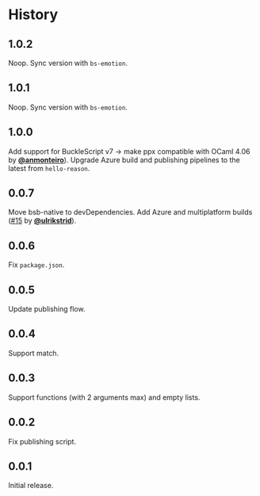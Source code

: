 # History

## 1.0.2

Noop. Sync version with `bs-emotion`.

## 1.0.1

Noop. Sync version with `bs-emotion`.

## 1.0.0

Add support for BuckleScript v7 -> make ppx compatible with OCaml 4.06 by
**[@anmonteiro](https://github.com/anmonteiro)**).
Upgrade Azure build and publishing pipelines to the latest from `hello-reason`.

## 0.0.7

Move bsb-native to devDependencies. Add Azure and multiplatform builds ([#15](https://github.com/ahrefs/bs-emotion/pull/15) by **[@ulrikstrid](https://github.com/ulrikstrid)**).

## 0.0.6
Fix `package.json`.

## 0.0.5
Update publishing flow.

## 0.0.4
Support match.

## 0.0.3
Support functions (with 2 arguments max) and empty lists.

## 0.0.2
Fix publishing script.

## 0.0.1
Initial release.
